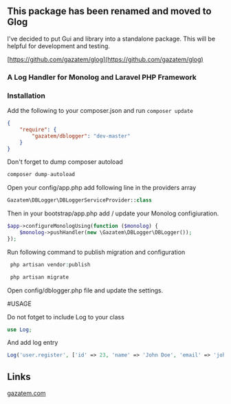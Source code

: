 ## This package has been renamed and moved to Glog

I've decided to put Gui and library into a standalone package. This will be helpful for development and testing. 

[https://github.com/gazatem/glog](https://github.com/gazatem/glog)


### A Log Handler for Monolog and Laravel PHP Framework


### Installation

Add the following to your composer.json and run `composer update`

```json
{
    "require": {
        "gazatem/dblogger": "dev-master"
    }
}
```

Don't forget to dump composer autoload

```php
composer dump-autoload
```

Open your config/app.php add following line in the providers array

```php
Gazatem\DBLogger\DBLoggerServiceProvider::class
```

Then in your bootstrap/app.php add / update your Monolog configiuration.

```php
$app->configureMonologUsing(function ($monolog) {
    $monolog->pushHandler(new \Gazatem\DBLogger\DBLogger());
});
```


Run following command to publish migration and configuration


```php
 php artisan vendor:publish
```


```php
 php artisan migrate
```




Open config/dblogger.php file and update the settings.

#USAGE

Do not fotget to include Log to your class

```php
use Log;
```

And add log entry
```php
Log('user.register', ['id' => 23, 'name' => 'John Doe', 'email' => 'john@example.com']);
```


## Links
[gazatem.com](https://www.gazatem.com)
